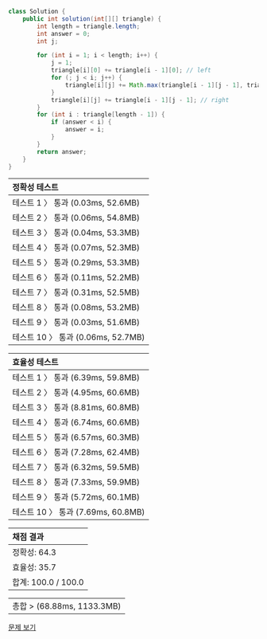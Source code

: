 ```java
class Solution {
    public int solution(int[][] triangle) {
        int length = triangle.length;
        int answer = 0;
        int j;

        for (int i = 1; i < length; i++) {
            j = 1;
            triangle[i][0] += triangle[i - 1][0]; // left
            for (; j < i; j++) {
                triangle[i][j] += Math.max(triangle[i - 1][j - 1], triangle[i - 1][j]);
            }
            triangle[i][j] += triangle[i - 1][j - 1]; // right
        }
        for (int i : triangle[length - 1]) {
            if (answer < i) {
                answer = i;
            }
        }
        return answer;
    }
}
```
 | 정확성 테스트 |
 |  :-  |
 | 테스트 1 〉 통과 (0.03ms, 52.6MB) |
 | 테스트 2 〉 통과 (0.06ms, 54.8MB) |
 | 테스트 3 〉 통과 (0.04ms, 53.3MB) |
 | 테스트 4 〉 통과 (0.07ms, 52.3MB) |
 | 테스트 5 〉 통과 (0.29ms, 53.3MB) |
 | 테스트 6 〉 통과 (0.11ms, 52.2MB) |
 | 테스트 7 〉 통과 (0.31ms, 52.5MB) |
 | 테스트 8 〉 통과 (0.08ms, 53.2MB) |
 | 테스트 9 〉 통과 (0.03ms, 51.6MB) |
 | 테스트 10 〉 통과 (0.06ms, 52.7MB) |

 | 효율성 테스트 |
 | :- |
 | 테스트 1 〉 통과 (6.39ms, 59.8MB) |
 | 테스트 2 〉 통과 (4.95ms, 60.6MB) |
 | 테스트 3 〉 통과 (8.81ms, 60.8MB) |
 | 테스트 4 〉 통과 (6.74ms, 60.6MB) |
 | 테스트 5 〉 통과 (6.57ms, 60.3MB) |
 | 테스트 6 〉 통과 (7.28ms, 62.4MB) |
 | 테스트 7 〉 통과 (6.32ms, 59.5MB) |
 | 테스트 8 〉 통과 (7.33ms, 59.9MB) |
 | 테스트 9 〉 통과 (5.72ms, 60.1MB) |
 | 테스트 10 〉 통과 (7.69ms, 60.8MB) |

 | 채점 결과 |
 | :- |
 | 정확성: 64.3 |
 | 효율성: 35.7 |
 | 합계: 100.0 / 100.0 |

 ||
 | :- |
 | 총합 > (68.88ms, 1133.3MB) |

[문제 보기](https://programmers.co.kr/learn/courses/30/lessons/43105?language=java)